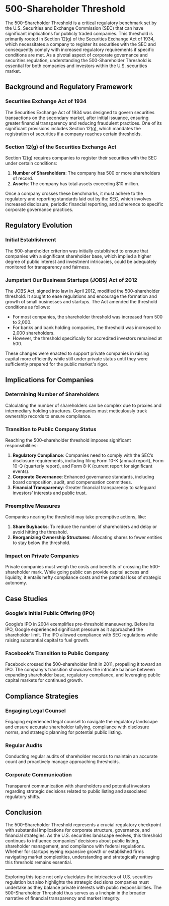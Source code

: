 # 500-Shareholder Threshold

The 500-Shareholder Threshold is a critical regulatory benchmark set by the U.S. Securities and Exchange Commission (SEC) that can have significant implications for publicly traded companies. This threshold is primarily rooted in Section 12(g) of the Securities Exchange Act of 1934, which necessitates a company to register its securities with the SEC and consequently comply with increased regulatory requirements if specific conditions are met. As a pivotal aspect of corporate governance and securities regulation, understanding the 500-Shareholder Threshold is essential for both companies and investors within the U.S. securities market.

## Background and Regulatory Framework

### Securities Exchange Act of 1934

The Securities Exchange Act of 1934 was designed to govern securities transactions on the secondary market, after initial issuance, ensuring greater financial transparency and reducing fraudulent practices. One of its significant provisions includes Section 12(g), which mandates the registration of securities if a company reaches certain thresholds.

### Section 12(g) of the Securities Exchange Act

Section 12(g) requires companies to register their securities with the SEC under certain conditions:

1. **Number of Shareholders**: The company has 500 or more shareholders of record.
2. **Assets**: The company has total assets exceeding $10 million.

Once a company crosses these benchmarks, it must adhere to the regulatory and reporting standards laid out by the SEC, which involves increased disclosure, periodic financial reporting, and adherence to specific corporate governance practices.

## Regulatory Evolution

### Initial Establishment

The 500-shareholder criterion was initially established to ensure that companies with a significant shareholder base, which implied a higher degree of public interest and investment intricacies, could be adequately monitored for transparency and fairness.

### Jumpstart Our Business Startups (JOBS) Act of 2012

The JOBS Act, signed into law in April 2012, modified the 500-shareholder threshold. It sought to ease regulations and encourage the formation and growth of small businesses and startups. The Act amended the threshold conditions as follows:

- For most companies, the shareholder threshold was increased from 500 to 2,000.
- For banks and bank holding companies, the threshold was increased to 2,000 shareholders.
- However, the threshold specifically for accredited investors remained at 500.

These changes were enacted to support private companies in raising capital more efficiently while still under private status until they were sufficiently prepared for the public market's rigor.

## Implications for Companies

### Determining Number of Shareholders

Calculating the number of shareholders can be complex due to proxies and intermediary holding structures. Companies must meticulously track ownership records to ensure compliance.

### Transition to Public Company Status

Reaching the 500-shareholder threshold imposes significant responsibilities:

1. **Regulatory Compliance**: Companies need to comply with the SEC’s disclosure requirements, including filing Form 10-K (annual report), Form 10-Q (quarterly report), and Form 8-K (current report for significant events).
2. **Corporate Governance**: Enhanced governance standards, including board composition, audit, and compensation committees.
3. **Financial Transparency**: Greater financial transparency to safeguard investors’ interests and public trust.

### Preemptive Measures

Companies nearing the threshold may take preemptive actions, like:

1. **Share Buybacks**: To reduce the number of shareholders and delay or avoid hitting the threshold.
2. **Reorganizing Ownership Structures**: Allocating shares to fewer entities to stay below the threshold.

### Impact on Private Companies

Private companies must weigh the costs and benefits of crossing the 500-shareholder mark. While going public can provide capital access and liquidity, it entails hefty compliance costs and the potential loss of strategic autonomy.

## Case Studies

### Google’s Initial Public Offering (IPO)

Google’s IPO in 2004 exemplifies pre-threshold maneuvering. Before its IPO, Google experienced significant pressure as it approached the shareholder limit. The IPO allowed compliance with SEC regulations while raising substantial capital to fuel growth.

### Facebook’s Transition to Public Company

Facebook crossed the 500-shareholder limit in 2011, propelling it toward an IPO. The company's transition showcases the intricate balance between expanding shareholder base, regulatory compliance, and leveraging public capital markets for continued growth.

## Compliance Strategies

### Engaging Legal Counsel

Engaging experienced legal counsel to navigate the regulatory landscape and ensure accurate shareholder tallying, compliance with disclosure norms, and strategic planning for potential public listing.

### Regular Audits

Conducting regular audits of shareholder records to maintain an accurate count and proactively manage approaching thresholds.

### Corporate Communication

Transparent communication with shareholders and potential investors regarding strategic decisions related to public listing and associated regulatory shifts.

## Conclusion

The 500-Shareholder Threshold represents a crucial regulatory checkpoint with substantial implications for corporate structure, governance, and financial strategies. As the U.S. securities landscape evolves, this threshold continues to influence companies' decisions about public listing, shareholder management, and compliance with federal regulations. Whether for startups eyeing expansive growth or established firms navigating market complexities, understanding and strategically managing this threshold remains essential.

---

Exploring this topic not only elucidates the intricacies of U.S. securities regulation but also highlights the strategic decisions companies must undertake as they balance private interests with public responsibilities. The 500-Shareholder Threshold thus serves as a linchpin in the broader narrative of financial transparency and market integrity.